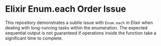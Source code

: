 # Elixir Enum.each Order Issue

This repository demonstrates a subtle issue with `Enum.each` in Elixir when dealing with long-running tasks within the enumeration.  The expected sequential output is not guaranteed if operations inside the function take a significant time to complete.